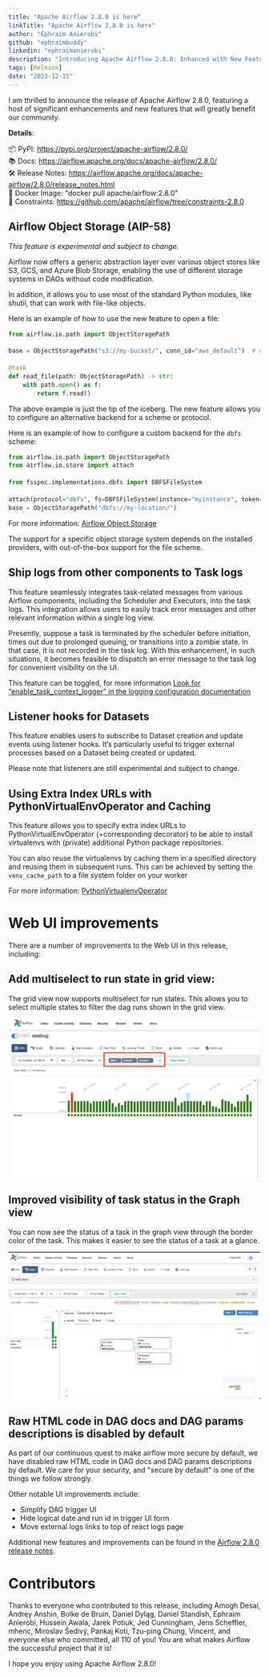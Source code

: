 ```yaml
---
title: "Apache Airflow 2.8.0 is here"
linkTitle: "Apache Airflow 2.8.0 is here"
author: "Ephraim Anierobi"
github: "ephraimbuddy"
linkedin: "ephraimanierobi"
description: "Introducing Apache Airflow 2.8.0: Enhanced with New Features and Significant Improvements"
tags: [Release]
date: "2023-12-15"
---
```


I am thrilled to announce the release of Apache Airflow 2.8.0, featuring a host of significant enhancements and new features that will greatly benefit our community.

**Details**:

📦 PyPI: https://pypi.org/project/apache-airflow/2.8.0/ \
📚 Docs: https://airflow.apache.org/docs/apache-airflow/2.8.0/ \
🛠 Release Notes: https://airflow.apache.org/docs/apache-airflow/2.8.0/release_notes.html \
🐳 Docker Image: "docker pull apache/airflow:2.8.0" \
🚏 Constraints: https://github.com/apache/airflow/tree/constraints-2.8.0

## Airflow Object Storage (AIP-58)

*This feature is experimental and subject to change.*

Airflow now offers a generic abstraction layer over various object stores like S3, GCS, and Azure Blob Storage, enabling the use of different storage systems in DAGs without code modification.

In addition, it allows you to use most of the standard Python modules, like shutil, that can work with file-like objects.

Here is an example of how to use the new feature to open a file:

```python
from airflow.io.path import ObjectStoragePath

base = ObjectStoragePath("s3://my-bucket/", conn_id="aws_default")  # conn_id is optional

@task
def read_file(path: ObjectStoragePath) -> str:
    with path.open() as f:
        return f.read()
```

The above example is just the tip of the iceberg. The new feature allows you to configure an alternative backend for a scheme or protocol.

Here is an example of how to configure a custom backend for the `dbfs` scheme:

```python
from airflow.io.path import ObjectStoragePath
from airflow.io.store import attach

from fsspec.implementations.dbfs import DBFSFileSystem

attach(protocol="dbfs", fs=DBFSFileSystem(instance="myinstance", token="mytoken"))
base = ObjectStoragePath("dbfs://my-location/")
```

For more information: [Airflow Object Storage](https://airflow.apache.org/docs/apache-airflow/stable/core-concepts/objectstorage.html)

The support for a specific object storage system depends on the installed providers,
with out-of-the-box support for the file scheme.

## Ship logs from other components to Task logs
This feature seamlessly integrates task-related messages from various Airflow components, including the Scheduler and
Executors, into the task logs. This integration allows users to easily track error messages and other relevant
information within a single log view.

Presently, suppose a task is terminated by the scheduler before initiation, times out due to prolonged queuing, or transitions into a zombie state. In that case, it is not recorded in the task log. With this enhancement, in such situations,
it becomes feasible to dispatch an error message to the task log for convenient visibility on the UI.

This feature can be toggled, for more information [Look for “enable_task_context_logger” in the logging configuration documentation](https://airflow.apache.org/docs/apache-airflow/stable/configurations-ref.html#logging)

## Listener hooks for Datasets
This feature enables users to subscribe to Dataset creation and update events using listener hooks.
It’s particularly useful to trigger external processes based on a Dataset being created or updated.

Please note that listeners are still experimental and subject to change.

## Using Extra Index URLs with PythonVirtualEnvOperator and Caching
This feature allows you to specify extra index URLs to PythonVirtualEnvOperator (+corresponding decorator) to be able to install virtualenvs with (private) additional Python package repositories.

You can also reuse the virtualenvs by caching them in a specified directory and reusing them in subsequent runs. This
can be achieved by setting the ``venv_cache_path`` to a file system folder on your worker

For more information: [PythonVirtualenvOperator](https://airflow.apache.org/docs/apache-airflow/stable/howto/operator/python.html#pythonvirtualenvoperator)

# Web UI improvements

There are a number of improvements to the Web UI in this release, including:

## Add multiselect to run state in grid view:
The grid view now supports multiselect for run states. This allows you to select multiple states to filter the dag runs shown in the grid view.

![Multiselect on the run state](multiselect-states.png)

## Improved visibility of task status in the Graph view
You can now see the status of a task in the graph view through the border color of the task. This makes it easier to see the status of a task at a glance.

![Task status visibility](task_status_visibility.png)

## Raw HTML code in DAG docs and DAG params descriptions is disabled by default
As part of our continuous quest to make airflow more secure by default, we have disabled raw HTML code in DAG docs and DAG params descriptions by default.
We care for your security, and "secure by default" is one of the things we follow strongly.

Other notable UI improvements include:
  - Simplify DAG trigger UI
  - Hide logical date and run id in trigger UI form
  - Move external logs links to top of react logs page

Additional new features and improvements can be found in the [Airflow 2.8.0 release notes](https://airflow.apache.org/docs/apache-airflow/2.8.0/release_notes.html#airflow-2-8-0-2023-12-14).

# Contributors
Thanks to everyone who contributed to this release, including Amogh Desai, Andrey Anshin, Bolke de Bruin, Daniel Dyląg, Daniel Standish, Ephraim Anierobi, Hussein Awala, Jarek Potiuk, Jed Cunningham, Jens Scheffler, mhenc, Miroslav Šedivý, Pankaj Koti, Tzu-ping Chung, Vincent, and everyone else who committed, all 110 of you! You are what makes Airflow the successful project that it is!

I hope you enjoy using Apache Airflow 2.8.0!
